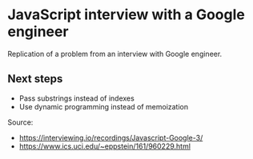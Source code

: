 # JavaScript interview with a Google engineer

Replication of a problem from an interview with Google engineer.

## Next steps
- Pass substrings instead of indexes
- Use dynamic programming instead of memoization

Source:
- https://interviewing.io/recordings/Javascript-Google-3/
- https://www.ics.uci.edu/~eppstein/161/960229.html